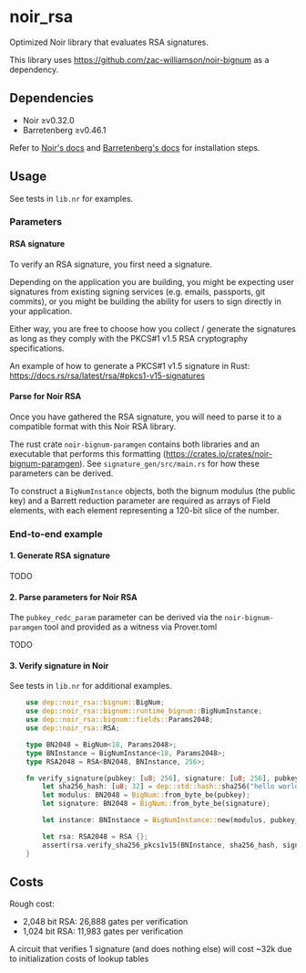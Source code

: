 # noir_rsa

Optimized Noir library that evaluates RSA signatures.

This library uses https://github.com/zac-williamson/noir-bignum as a dependency.

## Dependencies

- Noir ≥v0.32.0
- Barretenberg ≥v0.46.1

Refer to [Noir's docs](https://noir-lang.org/docs/getting_started/installation/) and [Barretenberg's docs](https://github.com/AztecProtocol/aztec-packages/blob/master/barretenberg/cpp/src/barretenberg/bb/readme.md#installation) for installation steps.

## Usage

See tests in `lib.nr` for examples.

### Parameters

#### RSA signature

To verify an RSA signature, you first need a signature.

Depending on the application you are building, you might be expecting user signatures from existing signing services (e.g. emails, passports, git commits), or you might be building the ability for users to sign directly in your application.

Either way, you are free to choose how you collect / generate the signatures as long as they comply with the PKCS#1 v1.5 RSA cryptography specifications.

An example of how to generate a PKCS#1 v1.5 signature in Rust: https://docs.rs/rsa/latest/rsa/#pkcs1-v15-signatures

#### Parse for Noir RSA

Once you have gathered the RSA signature, you will need to parse it to a compatible format with this Noir RSA library.

The rust crate `noir-bignum-paramgen` contains both libraries and an executable that performs this formatting (https://crates.io/crates/noir-bignum-paramgen). See `signature_gen/src/main.rs` for how these parameters can be derived.

To construct a `BigNumInstance` objects, both the bignum modulus (the public key) and a Barrett reduction parameter are required as arrays of Field elements, with each element representing a 120-bit slice of the number.

### End-to-end example

#### 1. Generate RSA signature

TODO

#### 2. Parse parameters for Noir RSA

The `pubkey_redc_param` parameter can be derived via the `noir-bignum-paramgen` tool and provided as a witness via Prover.toml

TODO

#### 3. Verify signature in Noir

See tests in `lib.nr` for additional examples.

```rust
    use dep::noir_rsa::bignum::BigNum;
    use dep::noir_rsa::bignum::runtime_bignum::BigNumInstance;
    use dep::noir_rsa::bignum::fields::Params2048;
    use dep::noir_rsa::RSA;

    type BN2048 = BigNum<18, Params2048>;
    type BNInstance = BigNumInstance<18, Params2048>;
    type RSA2048 = RSA<BN2048, BNInstance, 256>;

    fn verify_signature(pubkey: [u8; 256], signature: [u8; 256], pubkey_redc_param: BN2048)
        let sha256_hash: [u8; 32] = dep::std::hash::sha256("hello world".as_bytes());
        let modulus: BN2048 = BigNum::from_byte_be(pubkey);
        let signature: BN2048 = BigNum::from_byte_be(signature);

        let instance: BNInstance = BigNumInstance::new(modulus, pubkey_redc_param);

        let rsa: RSA2048 = RSA {};
        assert(rsa.verify_sha256_pkcs1v15(BNInstance, sha256_hash, signature));
    }
```

## Costs

Rough cost:

- 2,048 bit RSA: 26,888 gates per verification
- 1,024 bit RSA: 11,983 gates per verification

A circuit that verifies 1 signature (and does nothing else) will cost ~32k due to initialization costs of lookup tables
